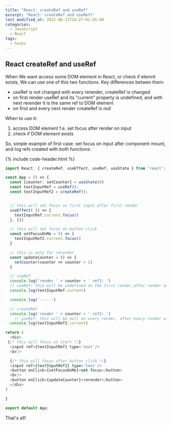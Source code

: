 ```yaml
---
title: "React: createRef and useRef"
excerpt: "React: createRef and useReft"
last_modified_at: 2022-08-22T10:27:01-05:00
categories:
  - JavaScript
  - React
tags: 
  - hooks
---
```


<!-- short introduction -->
## React createRef and useRef

When We want access some DOM element in React, or check if elemnt exists, We can use one of this two functions. Key differences betwen them:

- useRef is not changed with every rerender, createRef is changed
- on first render useRef and its "current" property is undefined, and with next rerender it is the same ref to DOM element
- on first and every next render createRef is null

When to use it: 
1. access DOM element f.e. set focus after render on input
2. check if DOM element exists

So, simple example of first case: set focus on input after component mount, and log refs created with both functions:

{% include code-header.html %}
```js
import React, { createRef, useEffect, useRef, useState } from 'react';

const App = () => {
  const [counter, setCounter] = useState(0)
  const textInputRef = useRef();
  const textInputRef2 = createRef();


  // this will set focus on first input after first render
  useEffect( () => {
    textInputRef.current.focus()
  }, [])

  // this will set focus on button click
  const setFocusOnMe = () => {
    textInputRef2.current.focus()
  }

  // this is only for rerender
  const updateCounter = () => {
    setCounter(counter => counter + 1)
  }

  // useRef
  console.log('render ' + counter + ' ref1: ')
  // useRef: this will be undefined on the first render,after render and on every next render will be <input.../>  
  console.log(textInputRef.current)

  console.log('-----')

  // createRef
  console.log('render ' + counter + ' ref2: ')
    // useRef: this will be null on every render, after every render will be <input.../>  
  console.log(textInputRef2.current)

return (
  <div>
 {/* this will focus on start */}
  <input ref={textInputRef} type='text'/> 
  <br/>

  {/* this will focus after button click */}
  <input ref={textInputRef2} type='text'/> 
  <button onClick={setFocusOnMe}>set focus</button>
  <br/>
  <button onClick={updateCounter}>rerender</button>
  </div>
)

}

export default App;

```

That's all!






